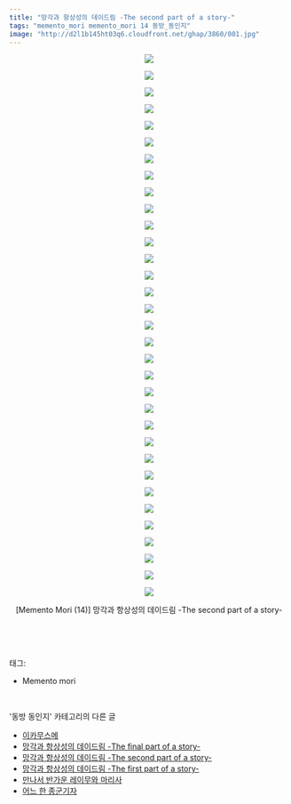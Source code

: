 ```yaml
---
title: "망각과 항상성의 데이드림 -The second part of a story-"
tags: "memento_mori memento_mori 14 동방_동인지"
image: "http://d2l1b145ht03q6.cloudfront.net/ghap/3860/001.jpg"
---
```

<div class="article">
<p style="text-align: center; clear: none; float: none;"><img src="{{ site.imgserver1 }}/ghap/3860/001.jpg"/></p>
<p style="text-align: center; clear: none; float: none;"><img src="{{ site.imgserver1 }}/ghap/3860/002.jpg"/></p>
<p style="text-align: center; clear: none; float: none;"><img src="{{ site.imgserver1 }}/ghap/3860/003.jpg"/></p>
<p style="text-align: center; clear: none; float: none;"><img src="{{ site.imgserver1 }}/ghap/3860/004.jpg"/></p>
<p style="text-align: center; clear: none; float: none;"><img src="{{ site.imgserver1 }}/ghap/3860/005.jpg"/></p>
<p style="text-align: center; clear: none; float: none;"><img src="{{ site.imgserver1 }}/ghap/3860/006.jpg"/></p>
<p style="text-align: center; clear: none; float: none;"><img src="{{ site.imgserver1 }}/ghap/3860/007.jpg"/></p>
<p style="text-align: center; clear: none; float: none;"><img src="{{ site.imgserver1 }}/ghap/3860/008.jpg"/></p>
<p style="text-align: center; clear: none; float: none;"><img src="{{ site.imgserver1 }}/ghap/3860/009.jpg"/></p>
<p style="text-align: center; clear: none; float: none;"><img src="{{ site.imgserver1 }}/ghap/3860/010.jpg"/></p>
<p style="text-align: center; clear: none; float: none;"><img src="{{ site.imgserver1 }}/ghap/3860/011.jpg"/></p>
<p style="text-align: center; clear: none; float: none;"><img src="{{ site.imgserver1 }}/ghap/3860/012.jpg"/></p>
<p style="text-align: center; clear: none; float: none;"><img src="{{ site.imgserver1 }}/ghap/3860/013.jpg"/></p>
<p style="text-align: center; clear: none; float: none;"><img src="{{ site.imgserver1 }}/ghap/3860/014.jpg"/></p>
<p style="text-align: center; clear: none; float: none;"><img src="{{ site.imgserver1 }}/ghap/3860/015.jpg"/></p>
<p style="text-align: center; clear: none; float: none;"><img src="{{ site.imgserver1 }}/ghap/3860/016.jpg"/></p>
<p style="text-align: center; clear: none; float: none;"><img src="{{ site.imgserver1 }}/ghap/3860/017.jpg"/></p>
<p style="text-align: center; clear: none; float: none;"><img src="{{ site.imgserver1 }}/ghap/3860/018.jpg"/></p>
<p style="text-align: center; clear: none; float: none;"><img src="{{ site.imgserver1 }}/ghap/3860/019.jpg"/></p>
<p style="text-align: center; clear: none; float: none;"><img src="{{ site.imgserver1 }}/ghap/3860/020.jpg"/></p>
<p style="text-align: center; clear: none; float: none;"><img src="{{ site.imgserver1 }}/ghap/3860/021.jpg"/></p>
<p style="text-align: center; clear: none; float: none;"><img src="{{ site.imgserver1 }}/ghap/3860/022.jpg"/></p>
<p style="text-align: center; clear: none; float: none;"><img src="{{ site.imgserver1 }}/ghap/3860/023.jpg"/></p>
<p style="text-align: center; clear: none; float: none;"><img src="{{ site.imgserver1 }}/ghap/3860/024.jpg"/></p>
<p style="text-align: center; clear: none; float: none;"><img src="{{ site.imgserver1 }}/ghap/3860/025.jpg"/></p>
<p style="text-align: center; clear: none; float: none;"><img src="{{ site.imgserver1 }}/ghap/3860/026.jpg"/></p>
<p style="text-align: center; clear: none; float: none;"><img src="{{ site.imgserver1 }}/ghap/3860/027.jpg"/></p>
<p style="text-align: center; clear: none; float: none;"><img src="{{ site.imgserver1 }}/ghap/3860/028.jpg"/></p>
<p style="text-align: center; clear: none; float: none;"><img src="{{ site.imgserver1 }}/ghap/3860/029.jpg"/></p>
<p style="text-align: center; clear: none; float: none;"><img src="{{ site.imgserver1 }}/ghap/3860/030.jpg"/></p>
<p style="text-align: center; clear: none; float: none;"><img src="{{ site.imgserver1 }}/ghap/3860/031.jpg"/></p>
<p style="text-align: center; clear: none; float: none;"><img src="{{ site.imgserver1 }}/ghap/3860/032.jpg"/></p>
<p style="text-align: center; clear: none; float: none;"><img src="{{ site.imgserver1 }}/ghap/3860/033.jpg"/></p>
<p style="text-align: center; clear: none; float: none;">[Memento Mori (14)] 망각과 항상성의 데이드림 -The second part of a story-</p>
<p><br/></p>
</div><br/>
<div class="tagTrail">
<p>태그: </p>
<ul>
<li>Memento mori</li>
</ul>
</div><br/>
<div class="another">
<p>'동방 동인지' 카테고리의 다른 글</p>
<ul>
<li><a href="/ghap_3862">이카무스메</a></li>
<li><a href="/ghap_3861">망각과 항상성의 데이드림 -The final part of a story-</a></li>
<li><a href="/ghap_3860">망각과 항상성의 데이드림 -The second part of a story-</a></li>
<li><a href="/ghap_3859">망각과 항상성의 데이드림 -The first part of a story-</a></li>
<li><a href="/ghap_3858">만나서 반가운 레이무와 마리사</a></li>
<li><a href="/ghap_3855">어느 한 종군기자</a></li>
</ul>
</div><br/>
<div class="cb_module cb_fluid">
<div class="cb_wrt cb_profile">
</div><!-- commentList close -->
</div><br/>

